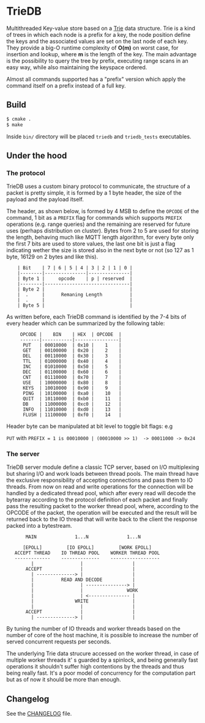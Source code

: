 TrieDB
=======

Multithreaded Key-value store based on a
[Trie](https://en.wikipedia.org/wiki/Trie) data structure. Trie is a kind of
trees in which each node is a prefix for a key, the node position define the
keys and the associated values are set on the last node of each key. They
provide a big-O runtime complexity of **O(m)** on worst case, for insertion and
lookup, where **m** is the length of the key. The main advantage is the
possibility to query the tree by prefix, executing range scans in an easy way,
while also maintaining the keyspace ordered.

Almost all commands supported has a "prefix" version which apply the command
itself on a prefix instead of a full key.

## Build

```sh
$ cmake .
$ make
```

Inside `bin/` directory will be placed `triedb` and `triedb_tests` executables.


## Under the hood

### The protocol

TrieDB uses a custom binary protocol to communicate, the structure of a packet
is pretty simple, it is formed by a 1 byte header, the size of the payload and
the payload itself.

The header, as shown below, is formed by 4 MSB to define the `OPCODE` of the
command, 1 bit as a `PREFIX` flag for commands which supports `PREFIX` operations
(e.g. range queries) and the remaining are reserved for future uses (perhaps
distribution on cluster).
Bytes from 2 to 5 are used for storing the length, behaving much like MQTT
length algorithm, for every byte only the first 7 bits are used to store
values, the last one bit is just a flag indicating wether the size is stored
also in the next byte or not (so 127 as 1 byte, 16129 on 2 bytes and like
this).
```
    | Bit    | 7 | 6 | 5 | 4 | 3 | 2 | 1 | 0 |
    |--------|---------------|---------------|
    | Byte 1 |     opcode    | p | reserved  |
    |--------|-------------------------------|
    | Byte 2 |                               |
    |  .     |      Remaning Length          |
    |  .     |                               |
    | Byte 5 |                               |
 ```

As written before, each TrieDB command is identified by the 7-4 bits of every
header which can be summarized by the following table:

```
     OPCODE |    BIN    | HEX  | OPCODE  |
     -------|-----------|----------------|
      PUT   | 00010000  | 0x10 |    1    |
      GET   | 00100000  | 0x20 |    2    |
      DEL   | 00110000  | 0x30 |    3    |
      TTL   | 01000000  | 0x40 |    4    |
      INC   | 01010000  | 0x50 |    5    |
      DEC   | 01100000  | 0x60 |    6    |
      CNT   | 01110000  | 0x70 |    7    |
      USE   | 10000000  | 0x80 |    8    |
      KEYS  | 10010000  | 0x90 |    9    |
      PING  | 10100000  | 0xa0 |    10   |
      QUIT  | 10110000  | 0xb0 |    11   |
      DB    | 11000000  | 0xc0 |    12   |
      INFO  | 11010000  | 0xd0 |    13   |
      FLUSH | 11100000  | 0xf0 |    14   |
```

Header byte can be manipulated at bit level to toggle bit flags:
e.g

`PUT` with `PREFIX = 1 is 00010000 | (00010000 >> 1)  -> 00011000 -> 0x24`

### The server

TrieDB server module define a classic TCP server, based on I/O multiplexing but
sharing I/O and work loads between thread pools. The main thread have the
exclusive responsibility of accepting connections and pass them to IO threads.
From now on read and write operations for the connection will be handled by a
dedicated thread pool, which after every read will decode the bytearray
according to the protocol definition of each packet and finally pass the
resulting packet to the worker thread pool, where, according to the OPCODE of
the packet, the operation will be executed and the result will be returned back
to the IO thread that will write back to the client the response packed into a
bytestream.

```
       MAIN              1...N              1...N

      [EPOLL]         [IO EPOLL]         [WORK EPOLL]
   ACCEPT THREAD    IO THREAD POOL    WORKER THREAD POOL
   -------------    --------------    ------------------
         |                 |                  |
       ACCEPT              |                  |
         | --------------> |                  |
         |          READ AND DECODE           |
         |                 | ---------------> |
         |                 |                WORK
         |                 | <--------------- |
         |               WRITE                |
         |                 |                  |
       ACCEPT              |                  |
         | --------------> |                  |
```
By tuning the number of IO threads and worker threads based on the number of
core of the host machine, it is possible to increase the number of served
concurrent requests per seconds.

The underlying Trie data strucure accessed on the worker thread, in case of
multiple worker threads it' s guarded by a spinlock, and being generally fast
operations it shouldn't suffer high contentions by the threads and thus being
really fast. It's a poor model of concurrency for the computation part but as
of now it should be more than enough.

## Changelog

See the [CHANGELOG](CHANGELOG) file.
